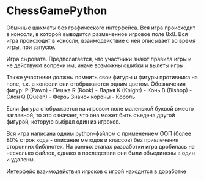 # ChessGamePython
Обычные шахматы без графического интерфейса. Вся игра происходит в консоли, в которой выводится размеченное игровое поле 8х8. 
Вся игра происходит в консоли, взаимодействие с ней описывает во время игры, при запуске. 

Игра сыровата. Предполагается, что участники знают правила игры и не действуют вопреки им, иначе возможны ошибки и вылеты игры.

Также участники должны помнить свои фигуры и фигуры противника на поле, т.к. в консоли они отображаются одним цветом.
Обозначения фигур:
P (Pawn) - Пешка
R (Rook) - Ладья
K (Knight) - Конь
B (Bishop) - Слон
Q (Queen) - Ферзь
Значок короны - Король

Если фигура отображается на игровом поле маленькой буквой вместо заглавной, то это означает, что она может быть съедена другой фигурой, которую выбрал один из игроков.

Вся игра написана одним python-файлом с применением ООП (более 80% строк кода - описание методов и классов) без привлечения сторонних библиотек. 
На ранних этапах разработки игра дробилась на несколько файлов, однако в последствии они были объединены в один и удалены.

Интерфейс взаимодействия игроков с игрой находится в доработке
